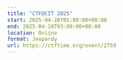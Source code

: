 ```yaml
---
title: "CTF@CIT 2025"
start: 2025-04-26T05:00:00+08:00
end: 2025-04-28T93:00:00+08:00
location: Online
format: Jeopardy
url: https://ctftime.org/event/2759
---
```


